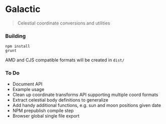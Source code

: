 # Galactic

> Celestial coordinate conversions and utilities

### Building

    npm install
    grunt

  AMD and CJS compatible formats will be created in `dist/`

### To Do
 
  - Document API
  - Example usage
  - Clean up coordinate transforms API supporting multiple coord formats
  - Extract celestial body definitions to generalize
  - Add handy additional functions, e.g. sun and moon positions given date
  - NPM prepublish compile step
  - Browser global single file export